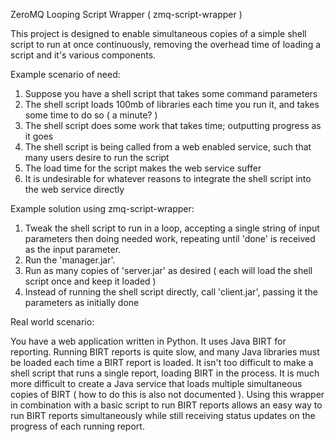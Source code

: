ZeroMQ Looping Script Wrapper ( zmq-script-wrapper )

This project is designed to enable simultaneous copies of a simple shell script to run at once continuously, removing the overhead time of loading a script and it's various components.

Example scenario of need:

1. Suppose you have a shell script that takes some command parameters
2. The shell script loads 100mb of libraries each time you run it, and takes some time to do so ( a minute? )
3. The shell script does some work that takes time; outputting progress as it goes
4. The shell script is being called from a web enabled service, such that many users desire to run the script
5. The load time for the script makes the web service suffer
6. It is undesirable for whatever reasons to integrate the shell script into the web service directly

Example solution using zmq-script-wrapper:

1. Tweak the shell script to run in a loop, accepting a single string of input parameters then doing needed work, repeating until 'done' is received as the input parameter.
2. Run the 'manager.jar'.
3. Run as many copies of 'server.jar' as desired ( each will load the shell script once and keep it loaded )
4. Instead of running the shell script directly, call 'client.jar', passing it the parameters as initially done

Real world scenario:

You have a web application written in Python. It uses Java BIRT for reporting. Running BIRT reports is quite slow, and many Java libraries must be loaded each time a BIRT report is loaded. It isn't too difficult to make a shell script that runs a single report, loading BIRT in the process. It is much more difficult to create a Java service that loads multiple simultaneous copies of BIRT ( how to do this is also not documented ). Using this wrapper in combination with a basic script to run BIRT reports allows an easy way to run BIRT reports simultaneously while still receiving status updates on the progress of each running report.